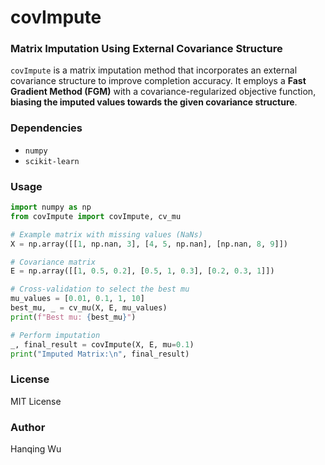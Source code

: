 # covImpute
### Matrix Imputation Using External Covariance Structure

`covImpute` is a matrix imputation method that incorporates an external covariance structure to improve completion accuracy. It employs a **Fast Gradient Method (FGM)** with a covariance-regularized objective function, **biasing the imputed values towards the given covariance structure**.

### Dependencies

- `numpy` 
- `scikit-learn` 

### Usage

```python
import numpy as np
from covImpute import covImpute, cv_mu

# Example matrix with missing values (NaNs)
X = np.array([[1, np.nan, 3], [4, 5, np.nan], [np.nan, 8, 9]])

# Covariance matrix
E = np.array([[1, 0.5, 0.2], [0.5, 1, 0.3], [0.2, 0.3, 1]])

# Cross-validation to select the best mu
mu_values = [0.01, 0.1, 1, 10]
best_mu, _ = cv_mu(X, E, mu_values)
print(f"Best mu: {best_mu}")

# Perform imputation
_, final_result = covImpute(X, E, mu=0.1)
print("Imputed Matrix:\n", final_result)
```

### License

MIT License

### Author

Hanqing Wu
